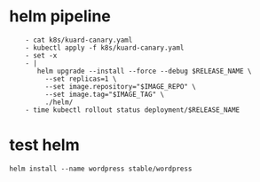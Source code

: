 # helm pipeline

```    - sed -i "s#IMAGE_TAG#$IMAGE_REPO:$IMAGE_TAG#" k8s/kuard-canary.yaml
    - cat k8s/kuard-canary.yaml
    - kubectl apply -f k8s/kuard-canary.yaml
    - set -x
    - |
       helm upgrade --install --force --debug $RELEASE_NAME \
         --set replicas=1 \
         --set image.repository="$IMAGE_REPO" \
         --set image.tag="$IMAGE_TAG" \
         ./helm/
    - time kubectl rollout status deployment/$RELEASE_NAME
```

# test helm
```
helm install --name wordpress stable/wordpress
```
